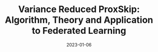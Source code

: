 ---
layout: default
modal-id: 3
date: 2023-01-06
img: ProxSkip.png
alt: image-alt
number: numbers-33.png
number-alt: 3 
short-title: ProxSkip
title: 'Variance Reduced ProxSkip: Algorithm, Theory and Application to Federated Learning'
project-date: Jul 2022
client: Grigory Malinovsky<sup>1</sup>,Kai Yi<sup>1</sup>, Peter Richtárik <sup>1</sup
category: <sup>1</sup>KAUST
description: We study distributed optimization methods based on the local training (LT) paradigm achieving communication efficiency by performing richer local gradient-based training on the clients before parameter averaging. Looking back at the progress of the field, we identify 5 generations of LT methods 1) heuristic, 2) homogeneous, 3) sublinear, 4) linear, and 5) accelerated. The 5th generation, initiated by the ProxSkip method of Mishchenko, Malinovsky, Stich and Richtárik (2022) and its analysis, is characterized by the first theoretical confirmation that LT is a communication acceleration mechanism. Inspired by this recent progress, we contribute to the 5th generation of LT methods by showing that it is possible to enhance them further using variance reduction. While all previous theoretical results for LT methods ignore the cost of local work altogether, and are framed purely in terms of the number of communication rounds, we show that our methods can be substantially faster in terms of the total training cost than the state-of-the-art method ProxSkip in theory and practice in the regime when local computation is sufficiently expensive. We characterize this threshold theoretically, and confirm our theoretical predictions with empirical results.
short-description: We study distributed optimization methods based on the local training (LT) paradigm achieving communication efficiency by performing richer local gradient-based training 
link: https://arxiv.org/abs/2207.04338
---